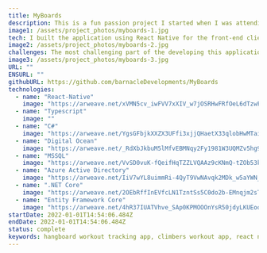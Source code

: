```yaml
---
title: MyBoards
description: This is a fun passion project I started when I was attending college. It was an app that allowed climbers to track their hangboard workout progress. The main feature of the app was the ability to add any hangboard they owned to the interface which could be used to create workouts. The user could then create workouts with various sets and repetitions. They would be able to select which holds on the board they would like to use for each set. Later, when they selected the workout they wanted to perform they would see their hangboard with the highlighted holds they selected that would change on each set.
image1: /assets/project_photos/myboards-1.jpg
tech: I built the application using React Native for the front-end client and a C# - ASP.NET api for the blackened. I never deployed the application to the public but I wanted to experience the start-to-end deployment process, so I learned how to deploy the blackened app on a Digital Ocean Droplet. Also, I used a Digital Ocean database instance to host a Postgress database.
image2: /assets/project_photos/myboards-2.jpg
challenges: The most challenging part of the developing this application was the add hangboard interface. It needed to map coordinates to a image that could scale in any direction X - Y. Also, depending on the device used the image would scale proportionate to it's screen. The authentication/authorization mechanism also changed while I was developing. I originally developed it to authenticate with Azure Active Directory but that wasn't a great user experience because they would need a Microsoft account to authenticate so I switched it to [ASP.NET core custom Authentication](https://learn.microsoft.com/en-us/aspnet/core/security/authentication/?view=aspnetcore-7.0).
image3: /assets/project_photos/myboards-3.jpg
URL: ""
ENSURL: ""
githubURL: https://github.com/barnacleDevelopments/MyBoards
technologies:
  - name: "React-Native"
    image: "https://arweave.net/xVMN5cv_iwFVV7xXIV_w7jOSRHwFRfOeL6dTzwFwOYA"
  - name: "Typescript"
    image: ""
  - name: "C#"
    image: "https://arweave.net/YgsGFbjkXXZX3UFfi3xjjQHaetX33qlobHwMTai83s4"
  - name: "Digital Ocean"
    image: "https://arweave.net/_RdXbJkbuM5lMfvEBMNqy2Fy1981W3UQMZv5hg9kbog"
  - name: "MSSQL"
    image: "https://arweave.net/VvSD0vuK-fQeifHqTZZLVQAAz9cKNmQ-tZOb53k1zg4"
  - name: "Azure Active Directory"
    image: "https://arweave.net/IiV7wYL8uimmRi-4QyT9VwNAvqk2MDk_w5aYWN_x9o0"
  - name: ".NET Core"
    image: "https://arweave.net/2OEbRffInEVfcLN1TzntSs5C0do2b-EMnqjm2sT365s"
  - name: "Entity Framework Core"
    image: "https://arweave.net/4hR37IUATVhve_SAp0KPMOOOnYsR50jdyLKUEoou6Sg"
startDate: 2022-01-01T14:54:06.484Z
endDate: 2022-01-01T14:54:06.484Z
status: complete
keywords: hangboard workout tracking app, climbers workout app, react native hangboard app, c# asp.net api workout app, digital ocean deployment, scalable image interface react native, custom authentication asp.net core, postgresql database for workout apps, azure active directory authentication, typescript workout app, entity framework core api, mssql database for fitness apps, workout app with custom hangboards, Devin Davis
---
```

